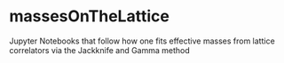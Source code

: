 # massesOnTheLattice
Jupyter Notebooks that follow how one fits effective masses from lattice correlators via the Jackknife and Gamma method
